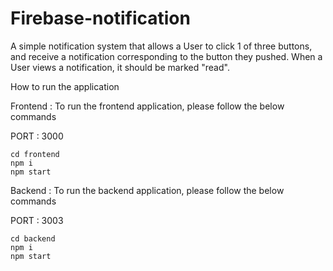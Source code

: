 # Firebase-notification
A simple notification system that allows a User to click 1 of three buttons, and receive a notification corresponding to the button they pushed. When a User views a notification, it should be marked "read".


How to run the application

Frontend : To run the frontend application, please follow the below commands 

PORT : 3000

```
cd frontend 
npm i
npm start
```
 
Backend : To run the backend application, please follow the below commands

PORT : 3003

```
cd backend 
npm i
npm start
```
